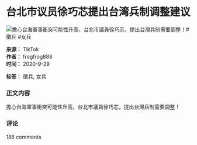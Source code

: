 # 台北市议员徐巧芯提出台湾兵制调整建议

![擔心台海軍事衝突可能性升高，台北市議員徐巧芯，提出台灣兵制需要調整！#徵兵 #女兵](https://p16-sign-sg.tiktokcdn.com/obj/v0201/a890ea5eb7284d60a69754b8ed952fa3_1601371209?lk3s=81f88b70&x-expires=1740974400&x-signature=RuzaQ0w6bBlNILtT%2BN5d%2FZBGKK4%3D&shp=81f88b70&shcp=-)

**来源：** TikTok  
**作者：** frogfrog888  
**时间：** 2020-9-29  

**标签：** 徵兵, 女兵  

### 正文内容
擔心台海軍事衝突可能性升高，台北市議員徐巧芯，提出台灣兵制需要調整！

### 评论
186 comments